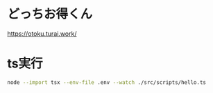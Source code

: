 # どっちお得くん

https://otoku.turai.work/

# ts実行

```bash
node --import tsx --env-file .env --watch ./src/scripts/hello.ts
```
